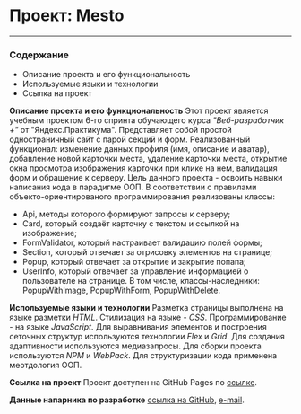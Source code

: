 # Проект: Mesto
-------------------------------


### Содержание
* Описание проекта и его функциональность
* Используемые языки и технологии
* Ссылка на проект


**Описание проекта и его функциональность**
Этот проект является учебным проектом 6-го спринта обучающего курса _"Веб-разработчик +"_ от "Яндекс.Практикума".
Представляет собой простой одностраничный сайт с парой секций и форм.
Реализованный функционал: изменение данных профиля (имя, описание и аватар), добавление новой карточки места, удаление карточки места, открытие окна просмотра изображения карточки при клике на нем, валидация форм и обращение к серверу.
Цель данного проекта - освоить навыки написания кода в парадигме ООП. В соответствии с правилами объекто-ориентированого программирования реализованы классы:
- Api, методы которого формируют запросы к серверу;
- Card, который создаёт карточку с текстом и ссылкой на изображение;
- FormValidator, который настраивает валидацию полей формы;
- Section, который отвечает за отрисовку элементов на странице;
- Popup, который отвечает за открытие и закрытие попапа;
- UserInfo, который отвечает за управление информацией о пользователе на странице.
В том числе, классы-наследники: PopupWithImage, PopupWithForm, PopupWithDelete.

**Используемые языки и технологии**
Разметка страницы выполнена на языке разметки _HTML_. Стилизация на языке - _CSS_. Программирование - на языке _JavaScript_.
Для выравнивания элементов и построения сеточных структур используются технологии _Flex_ и _Grid_.
Для создания адаптивности используются медиазапросы.
Для сборки проекта используются _NPM_ и _WebPack_.
Для структуризации кода применена меотдология ООП.

**Ссылка на проект**
Проект доступен на GitHub Pages по [ссылке](https://alexeykondratjev.github.io/mesto-project/).

**Данные напарника по разработке**
[ссылка на GitHub](https://github.com/Kartinkartin), [e-mail](kartin_life@mail.ru).
